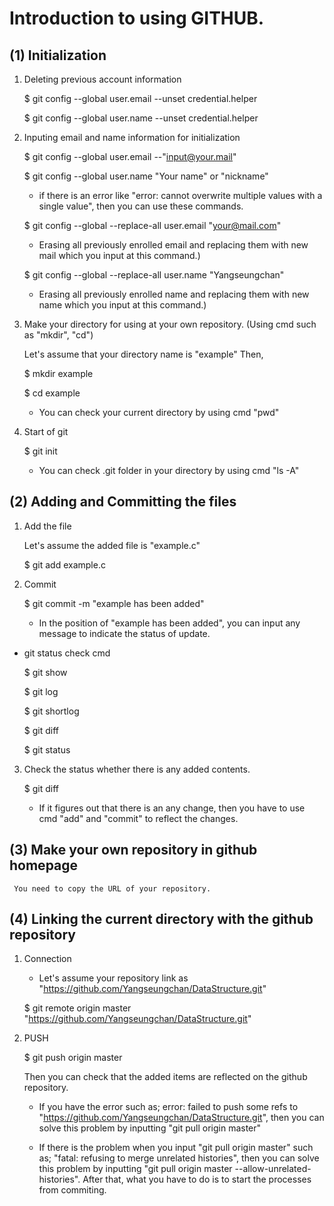 # Introduction to using GITHUB.

## (1) Initialization

1. Deleting previous account information

     $ git config --global user.email --unset credential.helper

     $ git config --global user.name --unset credential.helper

2. Inputing email and name information for initialization
    
     $ git config --global user.email --"input@your.mail"

     $ git config --global user.name "Your name" or "nickname"

    * if there is an error like "error: cannot overwrite multiple values with a single value", then you can use these commands.

     $ git config --global --replace-all user.email "your@mail.com"

    * Erasing all previously enrolled email and replacing them with new mail which you input at this command.)

     $ git config --global --replace-all user.name "Yangseungchan"

    * Erasing all previously enrolled name and replacing them with new name which you input at this command.)

3.  Make your directory for using at your own repository. (Using cmd such as "mkdir", "cd")

    Let's assume that your directory name is "example" Then,

     $ mkdir example

     $ cd example
    
    * You can check your current directory by using cmd "pwd"

4. Start of git

     $ git init 
    
    * You can check .git folder in your directory by using cmd "ls -A"


## (2) Adding and Committing the files

1. Add the file

    Let's assume the added file is "example.c"

     $ git add example.c

2. Commit

     $ git commit -m "example has been added"

    * In the position of "example has been added", you can input any message to indicate the status of update.


* git status check cmd

     $ git show
     
     $ git log

     $ git shortlog

     $ git diff
     
     $ git status

3. Check the status whether there is any added contents.

     $ git diff

    * If it figures out that there is an any change, then you have to use cmd "add" and "commit" to reflect the changes.

## (3) Make your own repository in github homepage

     You need to copy the URL of your repository.

## (4) Linking the current directory with the github repository

1. Connection
  
    * Let's assume your repository link as "https://github.com/Yangseungchan/DataStructure.git"

     $ git remote origin master "https://github.com/Yangseungchan/DataStructure.git"

2. PUSH

     $ git push origin master

    Then you can check that the added items are reflected on the github repository.

    * If you have the error such as; error: failed to push some refs to "https://github.com/Yangseungchan/DataStructure.git", then
    you can solve this problem by inputting "git pull origin master"

    * If there is the problem when you input "git pull origin master" such as; "fatal: refusing to merge unrelated histories", then
    you can solve this problem by inputting "git pull origin master --allow-unrelated-histories". After that, what you have to do is to start the processes
    from commiting.
     
  





    

    





